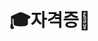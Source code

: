---
# Accomplishments widget instance.
widget: accomplishments

# This file represents a page section.
headless: true

# Order of this section on the page.
weight: 10
title: '🎓자격증🏅'
# Date format
date_format: Jan 2006

# Accomplishments.
item:
  - certificate_url: https://www.icqa.or.kr/images/cn/pil_bg.jpg
    date_end: ''
    date_start: '2024-05-19'
    description: '한국정보통신자격협회에서 주관하는 네트워크 관리사 2급 필기시험을 완료하였습니다. 이 자격증은 TCP/IP, OSI 모델, 네트워크 보안, 그리고 실무적인 네트워크 관리 능력에 대한 지식을 평가합니다.'
    organization: 한국정보통신자격협회
    organization_url: https://www.icqa.or.kr/cn/page/network
    title: 📝네트워크 관리사 2급 (필기)
    url: ''
    logo: '<i class="fas fa-graduation-cap"></i>'  

  - certificate_url: https://ieltskorea.org/korea/results
    date_end: ''
    date_start: '2024-08-24'
    description: 'IDP에서 주관하는 국제 영어 능력 시험인 IELTS를 완료하여 영어 듣기, 읽기, 쓰기, 말하기 영역에서의 능력을 인증받았습니다. 이 시험은 학문적 및 실생활 영어 능력을 평가합니다.'
    organization: IDP
    organization_url: https://ieltskorea.org/korea
    title: 🌍IELTS
    url: ''
    logo: '<i class="fas fa-certificate"></i>'  

  - certificate_url: https://www.hanja.ne.kr/announce/announce01.asp?select_sihum1=happ
    date_end: ''
    date_start: '2014-07-01'
    description: '대한검정회에서 주관하는 한자능력검정시험 준3급을 합격하였습니다. 이 자격증은 900자의 한자를 이해하고, 한국어에서 한자의 활용 능력을 인증합니다.'
    organization: 대한검정회
    organization_url: https://www.hanja.ne.kr/index_original.asp
    title: 🀄한자능력검정시험 준3급
    url: ''
    logo: '<i class="fas fa-clipboard-list"></i>'  

design:
  columns: '1'
---
